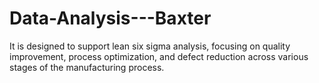 # Data-Analysis---Baxter
It is designed to support lean six sigma analysis, focusing on quality improvement, process optimization, and defect reduction across various stages of the manufacturing process.​
